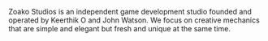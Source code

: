 Zoako Studios is an independent game development studio founded and operated by Keerthik O and John Watson. We focus on creative mechanics that are simple and elegant but fresh and unique at the same time.